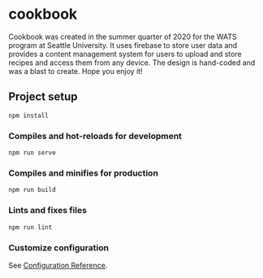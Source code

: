 # cookbook

 Cookbook was created in the summer quarter of 2020 for the WATS program at Seattle University. It uses firebase to store user data and provides a content management system for users to upload and store recipes and access them from any device. The design is hand-coded and was a blast to create. Hope you enjoy it!


## Project setup
```
npm install
```

### Compiles and hot-reloads for development
```
npm run serve
```

### Compiles and minifies for production
```
npm run build
```

### Lints and fixes files
```
npm run lint
```

### Customize configuration
See [Configuration Reference](https://cli.vuejs.org/config/).
